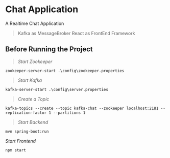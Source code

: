 # Chat Application
A Realtime Chat Application

>Kafka as MessageBroker
>React as FrontEnd Framework




## Before Running the Project 

>*Start Zookeeper*
```shell script
zookeeper-server-start .\config\zookeeper.properties
```

>*Start Kafka*
```shell script
kafka-server-start .\config\server.properties
```

>*Create a Topic*
```
kafka-topics --create --topic kafka-chat --zookeeper localhost:2181 --replication-factor 1 --partitions 1
```

>*Start Backend*
```
mvn spring-boot:run
```

*Start Frontend*
```
npm start
```



